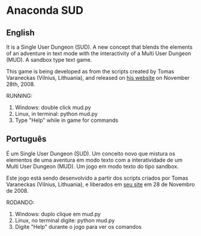 # Anaconda SUD

## English
It is a Single User Dungeon (SUD). A new concept that blends the elements of an adventure in text mode with the interactivity of a Multi User Dungeon (MUD). A sandbox type text game.

This game is being developed as from the scripts created by Tomas Varaneckas (Vilnius, Lithuania), and released on [his website](Http://paranoid-engineering.blogspot.com/2008/11/python-mud-game-example.html) on November 28th, 2008.

RUNNING:
1. Windows: double click mud.py
1. Linux, in terminal: python mud.py
1. Type "Help" while in game for commands


## Português
É um Single User Dungeon (SUD). Um conceito novo que mistura os elementos de uma aventura em modo texto com a interatividade de um Multi User Dungeon (MUD). Um jogo em modo texto do tipo sandbox.

Este jogo está sendo desenvolvido a partir dos scripts criados por Tomas Varaneckas (Vilnius, Lithuania), e liberados em [seu site](http://paranoid-engineering.blogspot.com/2008/11/python-mud-game-example.html) em 28 de Novembro de 2008.

RODANDO:
1. Windows: duplo clique em mud.py
1. Linux, no terminal digite: python mud.py
1. Digite "Help" durante o jogo para ver os comandos
